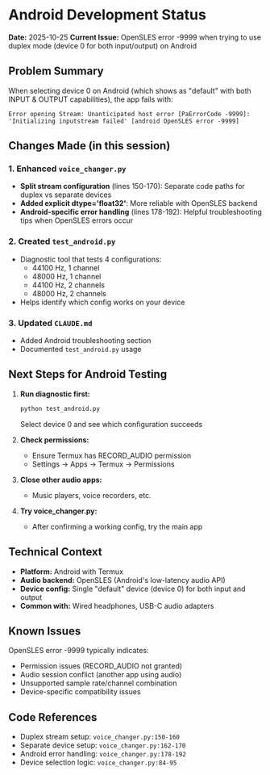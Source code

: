 # Android Development Status

**Date:** 2025-10-25
**Current Issue:** OpenSLES error -9999 when trying to use duplex mode (device 0 for both input/output) on Android

## Problem Summary

When selecting device 0 on Android (which shows as "default" with both INPUT & OUTPUT capabilities), the app fails with:
```
Error opening Stream: Unanticipated host error [PaErrorCode -9999]: 'Initializing inputstream failed' [android OpenSLES error -9999]
```

## Changes Made (in this session)

### 1. Enhanced `voice_changer.py`
- **Split stream configuration** (lines 150-170): Separate code paths for duplex vs separate devices
- **Added explicit dtype='float32'**: More reliable with OpenSLES backend
- **Android-specific error handling** (lines 178-192): Helpful troubleshooting tips when OpenSLES errors occur

### 2. Created `test_android.py`
- Diagnostic tool that tests 4 configurations:
  - 44100 Hz, 1 channel
  - 48000 Hz, 1 channel
  - 44100 Hz, 2 channels
  - 48000 Hz, 2 channels
- Helps identify which config works on your device

### 3. Updated `CLAUDE.md`
- Added Android troubleshooting section
- Documented `test_android.py` usage

## Next Steps for Android Testing

1. **Run diagnostic first:**
   ```bash
   python test_android.py
   ```
   Select device 0 and see which configuration succeeds

2. **Check permissions:**
   - Ensure Termux has RECORD_AUDIO permission
   - Settings → Apps → Termux → Permissions

3. **Close other audio apps:**
   - Music players, voice recorders, etc.

4. **Try voice_changer.py:**
   - After confirming a working config, try the main app

## Technical Context

- **Platform:** Android with Termux
- **Audio backend:** OpenSLES (Android's low-latency audio API)
- **Device config:** Single "default" device (device 0) for both input and output
- **Common with:** Wired headphones, USB-C audio adapters

## Known Issues

OpenSLES error -9999 typically indicates:
- Permission issues (RECORD_AUDIO not granted)
- Audio session conflict (another app using audio)
- Unsupported sample rate/channel combination
- Device-specific compatibility issues

## Code References

- Duplex stream setup: `voice_changer.py:150-160`
- Separate device setup: `voice_changer.py:162-170`
- Android error handling: `voice_changer.py:178-192`
- Device selection logic: `voice_changer.py:84-95`

